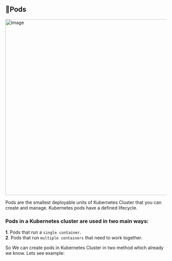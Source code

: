 ## 🚀Pods
<img width="1659" height="548" alt="image" src="https://github.com/user-attachments/assets/45f52824-e20b-4aee-9673-c625ebe2c9ec" />

Pods are the smallest deployable units of Kubernetes Cluster that you can create and manage. Kubernetes pods have a defined lifecycle.

### **Pods in a Kubernetes cluster are used in two main ways:**
   **1**. Pods that run a `single container`.\
   **2**. Pods that run `multiple containers` that need to work together.

So We can create pods in Kubernetes Cluster in two method which already we know. Lets see example:
  

